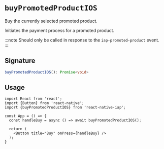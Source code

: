 # `buyPromotedProductIOS`

Buy the currently selected promoted product.

Initiates the payment process for a promoted product.

:::note
Should only be called in response to the `iap-promoted-product` event.
:::

## Signature

```ts
buyPromotedProductIOS(): Promise<void>
```

## Usage

```tsx
import React from 'react';
import {Button} from 'react-native';
import {buyPromotedProductIOS} from 'react-native-iap';

const App = () => {
  const handleBuy = async () => await buyPromotedProductIOS();

  return (
    <Button title="Buy" onPress={handleBuy} />
  );
}
```
